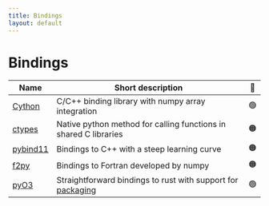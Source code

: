 ```yaml
---
title: Bindings
layout: default
---
```


# Bindings

| Name                                                                                    | Short description                                                                              | 🚦  |
| --------------------------------------------------------------------------------------- | ---------------------------------------------------------------------------------------------- | :-: |
| [Cython](https://cython.readthedocs.io/en/latest/src/userguide/wrapping_CPlusPlus.html) | C/C++ binding library with numpy array integration                                             | 🟢  |
| [ctypes](https://docs.python.org/3.8/library/ctypes.html)                               | Native python method for calling functions in shared C libraries                               | 🟠  |
| [pybind11](https://github.com/pybind/pybind11)                                          | Bindings to C++ with a steep learning curve                                                    | 🟠  |
| [f2py](https://numpy.org/devdocs/f2py/f2py.getting-started.html)                        | Bindings to Fortran developed by numpy                                                         | 🟠  |
| [pyO3](https://github.com/PyO3/pyo3)                                                    | Straightforward bindings to rust with support for [packaging](https://github.com/PyO3/maturin) | 🟢  |

